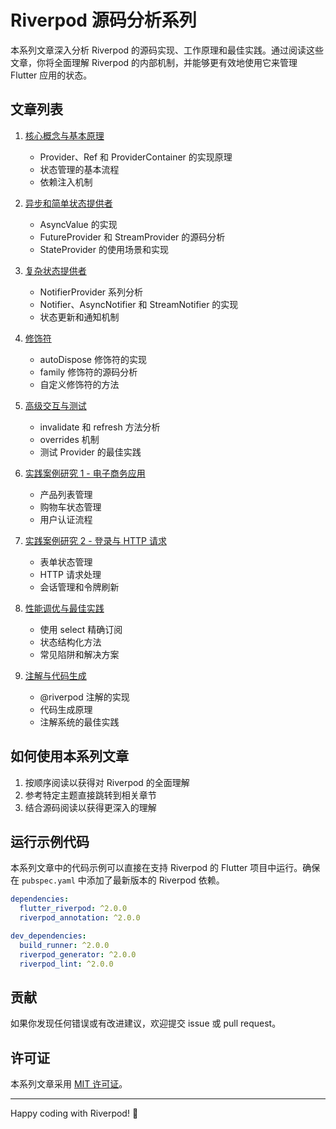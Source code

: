 # Riverpod 源码分析系列

本系列文章深入分析 Riverpod 的源码实现、工作原理和最佳实践。通过阅读这些文章，你将全面理解 Riverpod 的内部机制，并能够更有效地使用它来管理 Flutter 应用的状态。

## 文章列表

1. [核心概念与基本原理](01_core_concepts_and_fundamentals.md)
   - Provider、Ref 和 ProviderContainer 的实现原理
   - 状态管理的基本流程
   - 依赖注入机制

2. [异步和简单状态提供者](02_async_and_simple_state_providers.md)
   - AsyncValue 的实现
   - FutureProvider 和 StreamProvider 的源码分析
   - StateProvider 的使用场景和实现

3. [复杂状态提供者](03_complex_state_providers.md)
   - NotifierProvider 系列分析
   - Notifier、AsyncNotifier 和 StreamNotifier 的实现
   - 状态更新和通知机制

4. [修饰符](04_modifiers.md)
   - autoDispose 修饰符的实现
   - family 修饰符的源码分析
   - 自定义修饰符的方法

5. [高级交互与测试](05_advanced_interaction_and_testing.md)
   - invalidate 和 refresh 方法分析
   - overrides 机制
   - 测试 Provider 的最佳实践

6. [实践案例研究 1 - 电子商务应用](06_practical_case_study_1_ecommerce.md)
   - 产品列表管理
   - 购物车状态管理
   - 用户认证流程

7. [实践案例研究 2 - 登录与 HTTP 请求](07_practical_case_study_2_login_and_http.md)
   - 表单状态管理
   - HTTP 请求处理
   - 会话管理和令牌刷新

8. [性能调优与最佳实践](08_performance_tuning_and_best_practices.md)
   - 使用 select 精确订阅
   - 状态结构化方法
   - 常见陷阱和解决方案

9. [注解与代码生成](09_riverpod_annotations_and_code_generation.md)
   - @riverpod 注解的实现
   - 代码生成原理
   - 注解系统的最佳实践

## 如何使用本系列文章

1. 按顺序阅读以获得对 Riverpod 的全面理解
2. 参考特定主题直接跳转到相关章节
3. 结合源码阅读以获得更深入的理解

## 运行示例代码

本系列文章中的代码示例可以直接在支持 Riverpod 的 Flutter 项目中运行。确保在 `pubspec.yaml` 中添加了最新版本的 Riverpod 依赖。

```yaml
dependencies:
  flutter_riverpod: ^2.0.0
  riverpod_annotation: ^2.0.0

dev_dependencies:
  build_runner: ^2.0.0
  riverpod_generator: ^2.0.0
  riverpod_lint: ^2.0.0
```

## 贡献

如果你发现任何错误或有改进建议，欢迎提交 issue 或 pull request。

## 许可证

本系列文章采用 [MIT 许可证](LICENSE)。

---

Happy coding with Riverpod! 🚀
